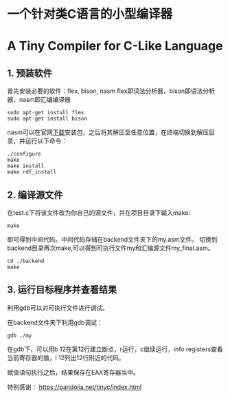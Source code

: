 # 一个针对类C语言的小型编译器
# A Tiny Compiler for C-Like Language

## 1. 预装软件
首先安装必要的软件：flex, bison, nasm
flex即词法分析器，bison即语法分析器，nasm即汇编编译器
```shell
sudo apt-get install flex
sudo apt-get install bison
```
nasm可以在官网[下载](https://www.nasm.us/pub/nasm/releasebuilds/?C=M;O=D)安装包，之后将其解压至任意位置，在终端切换到解压目录，并运行以下命令：
```shell
./configure
make
make install
make rdf_install
```

## 2. 编译源文件

在test.c下将该文件改为你自己的源文件，并在项目目录下输入make:
```shell
make
```
即可得到中间代码。中间代码存储在backend文件夹下的my.asm文件。
切换到backend目录再次make,可以得到可执行文件my和汇编源文件my_final.asm。
```shell
cd ./backend
make
```

## 3. 运行目标程序并查看结果

利用gdb可以对可执行文件进行调试。

在backend文件夹下利用gdb调试：
```shell
gdb ./my
```

在gdb下，可以用b 12在第12行建立断点，r运行，c继续运行，info registers查看当前寄存器的值，l 12列出12行附近的代码。

赋值语句执行之后，结果保存在EAX寄存器当中。




特别感谢：
https://pandolia.net/tinyc/index.html
